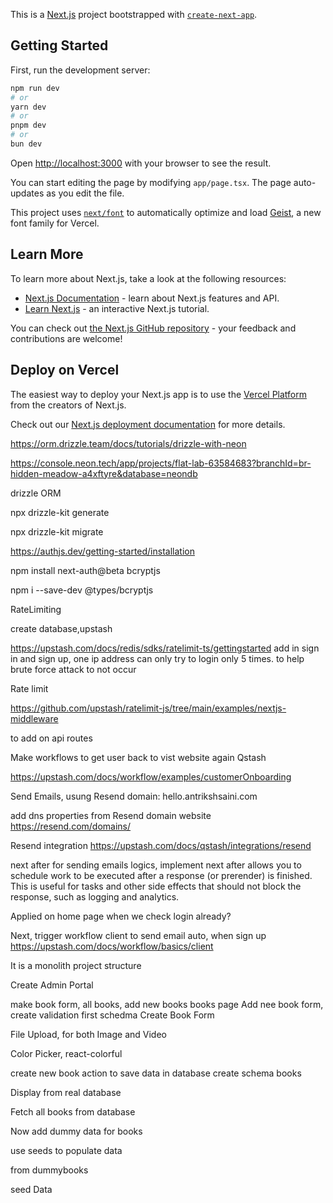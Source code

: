 This is a [Next.js](https://nextjs.org) project bootstrapped with [`create-next-app`](https://nextjs.org/docs/app/api-reference/cli/create-next-app).

## Getting Started

First, run the development server:

```bash
npm run dev
# or
yarn dev
# or
pnpm dev
# or
bun dev
```

Open [http://localhost:3000](http://localhost:3000) with your browser to see the result.

You can start editing the page by modifying `app/page.tsx`. The page auto-updates as you edit the file.

This project uses [`next/font`](https://nextjs.org/docs/app/building-your-application/optimizing/fonts) to automatically optimize and load [Geist](https://vercel.com/font), a new font family for Vercel.

## Learn More

To learn more about Next.js, take a look at the following resources:

- [Next.js Documentation](https://nextjs.org/docs) - learn about Next.js features and API.
- [Learn Next.js](https://nextjs.org/learn) - an interactive Next.js tutorial.

You can check out [the Next.js GitHub repository](https://github.com/vercel/next.js) - your feedback and contributions are welcome!

## Deploy on Vercel

The easiest way to deploy your Next.js app is to use the [Vercel Platform](https://vercel.com/new?utm_medium=default-template&filter=next.js&utm_source=create-next-app&utm_campaign=create-next-app-readme) from the creators of Next.js.

Check out our [Next.js deployment documentation](https://nextjs.org/docs/app/building-your-application/deploying) for more details.




https://orm.drizzle.team/docs/tutorials/drizzle-with-neon

https://console.neon.tech/app/projects/flat-lab-63584683?branchId=br-hidden-meadow-a4xftyre&database=neondb

drizzle ORM

npx drizzle-kit generate

npx drizzle-kit migrate

https://authjs.dev/getting-started/installation

npm install next-auth@beta bcryptjs

npm i --save-dev @types/bcryptjs

RateLimiting

create database,upstash

https://upstash.com/docs/redis/sdks/ratelimit-ts/gettingstarted
add in sign in and sign up, one ip address can only try to login only 5 times. to help brute force attack to not occur

Rate limit

https://github.com/upstash/ratelimit-js/tree/main/examples/nextjs-middleware

to add on api routes

Make workflows to get user back to vist website again
Qstash

https://upstash.com/docs/workflow/examples/customerOnboarding


Send Emails, usung Resend
domain: hello.antrikshsaini.com

add dns properties from Resend domain website
https://resend.com/domains/

Resend integration 
https://upstash.com/docs/qstash/integrations/resend

next after for sending emails logics, implement next after 
allows you to schedule work to be executed after a response (or prerender) is finished. This is useful for tasks and other side effects that should not block the response, such as logging and analytics.

Applied on home page when we check login already?

Next, trigger workflow client to send email auto, when sign up
https://upstash.com/docs/workflow/basics/client

It is a monolith project structure

Create Admin Portal

make book form, all books, add new books
books page
Add nee book form, create validation first schedma
Create Book Form

File Upload, for both Image and Video

Color Picker, react-colorful

create new book action to save data in database
create schema books


Display from real database

Fetch all books from database

Now add dummy data for books

use seeds to populate data

from dummybooks

seed Data
